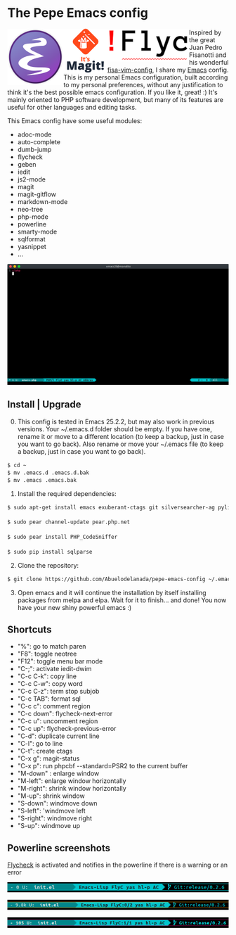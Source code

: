 # The Pepe Emacs config

<center>
   <img src="https://github.com/Abuelodelanada/pepe-emacs-config/raw/master/images/emacs.png" alt="Emacs" align="left">
   <img src="https://github.com/Abuelodelanada/pepe-emacs-config/raw/master/images/magit.png" alt="Magit!" align="left">
   <img src="https://github.com/Abuelodelanada/pepe-emacs-config/raw/master/images/flycheck.png" alt="Flycheck" align="left">
</center>



Inspired by the great Juan Pedro Fisanotti and his wonderful [fisa-vim-config](https://github.com/fisadev/fisa-vim-config), I share my [Emacs](https://www.gnu.org/software/emacs/) config.
This is my personal Emacs configuration, built according to my personal preferences, without any justification to think it's the best possible emacs configuration. If you like it, great! :) It's mainly oriented to PHP software development, but many of its features are useful for other languages and editing tasks.

This Emacs config have some useful modules:

* adoc-mode
* auto-complete
* dumb-jump
* flycheck
* geben
* iedit
* js2-mode
* magit
* magit-gitflow
* markdown-mode
* neo-tree
* php-mode
* powerline
* smarty-mode
* sqlformat
* yasnippet
* ...

![pepe-emacs-config](https://github.com/Abuelodelanada/pepe-emacs-config/raw/master/images/emacs.gif "pepe-emacs-config")

## Install | Upgrade

0. This config is tested in Emacs 25.2.2, but may also work in previous versions.
    Your ~/.emacs.d folder should be empty. If you have one, rename it or move to a different location (to keep a backup, just in case you want to go back).
    Also rename or move your ~/.emacs file (to keep a backup, just in case you want to go back).

```bash
$ cd ~
$ mv .emacs.d .emacs.d.bak
$ mv .emacs .emacs.bak
```

1. Install the required dependencies:
```bash
$ sudo apt-get install emacs exuberant-ctags git silversearcher-ag pylint pep8 php-pear python-pip

$ sudo pear channel-update pear.php.net

$ sudo pear install PHP_CodeSniffer

$ sudo pip install sqlparse
```

2. Clone the repository:

```bash
$ git clone https://github.com/Abuelodelanada/pepe-emacs-config ~/.emacs.d
```

3. Open emacs and it will continue the installation by itself installing packages from melpa and elpa. Wait for it to finish... and done! You now have your new shiny powerful emacs :)


## Shortcuts

* "%":  go to match paren
* "F8": toggle neotree
* "F12": toggle menu bar mode
* "C-;": activate iedit-dwim
* "C-c C-k": copy line
* "C-c C-w": copy word
* "C-c C-z":  term stop subjob
* "C-c TAB": format sql
* "C-c c":  comment region
* "C-c down": flycheck-next-error
* "C-c u": uncomment region
* "C-c up": flycheck-previous-error
* "C-d":  duplicate current line
* "C-l": go to line
* "C-t": create ctags
* "C-x g": magit-status
* "C-x p": run phpcbf --standard=PSR2 to the current buffer
* "M-down" : enlarge window
* "M-left": enlarge window horizontally
* "M-right": shrink window horizontally
* "M-up": shrink window
* "S-down": windmove down
* "S-left": 'windmove left
* "S-right": windmove right
* "S-up": windmove up


## Powerline screenshots

[Flycheck](http://www.flycheck.org/) is activated and notifies in the powerline if there is a warning or an error

![powerline-flycheck-ok](https://github.com/Abuelodelanada/pepe-emacs-config/raw/master/images/powerline-flycheck-ok.png "powerline-flycheck-ok")

![powerline-flycheck-warning](https://github.com/Abuelodelanada/pepe-emacs-config/raw/master/images/powerline-flycheck-warning.png "powerline-flycheck-warning")

![powerline-flycheck-error](https://github.com/Abuelodelanada/pepe-emacs-config/raw/master/images/powerline-flycheck-error.png "powerline-flycheck-error")
